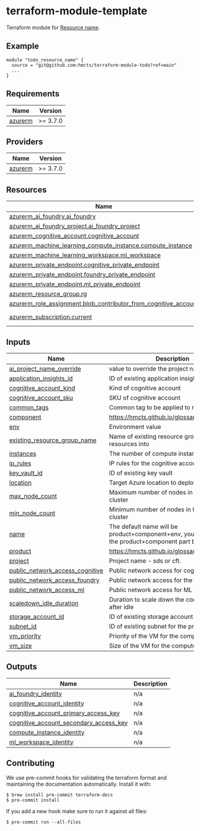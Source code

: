 # terraform-module-template

<!-- TODO fill in resource name in link to product documentation -->
Terraform module for [Resource name](https://example.com).

## Example

<!-- todo update module name -->
```hcl
module "todo_resource_name" {
  source = "git@github.com:hmcts/terraform-module-todo?ref=main"
  ...
}

```

<!-- BEGIN_TF_DOCS -->
## Requirements

| Name | Version |
|------|---------|
| <a name="requirement_azurerm"></a> [azurerm](#requirement\_azurerm) | >= 3.7.0 |

## Providers

| Name | Version |
|------|---------|
| <a name="provider_azurerm"></a> [azurerm](#provider\_azurerm) | >= 3.7.0 |

## Resources

| Name | Type |
|------|------|
| [azurerm_ai_foundry.ai_foundry](https://registry.terraform.io/providers/hashicorp/azurerm/latest/docs/resources/ai_foundry) | resource |
| [azurerm_ai_foundry_project.ai_foundry_project](https://registry.terraform.io/providers/hashicorp/azurerm/latest/docs/resources/ai_foundry_project) | resource |
| [azurerm_cognitive_account.cognitive_account](https://registry.terraform.io/providers/hashicorp/azurerm/latest/docs/resources/cognitive_account) | resource |
| [azurerm_machine_learning_compute_instance.compute_instance](https://registry.terraform.io/providers/hashicorp/azurerm/latest/docs/resources/machine_learning_compute_instance) | resource |
| [azurerm_machine_learning_workspace.ml_workspace](https://registry.terraform.io/providers/hashicorp/azurerm/latest/docs/resources/machine_learning_workspace) | resource |
| [azurerm_private_endpoint.cognitive_private_endpoint](https://registry.terraform.io/providers/hashicorp/azurerm/latest/docs/resources/private_endpoint) | resource |
| [azurerm_private_endpoint.foundry_private_endpoint](https://registry.terraform.io/providers/hashicorp/azurerm/latest/docs/resources/private_endpoint) | resource |
| [azurerm_private_endpoint.ml_private_endpoint](https://registry.terraform.io/providers/hashicorp/azurerm/latest/docs/resources/private_endpoint) | resource |
| [azurerm_resource_group.rg](https://registry.terraform.io/providers/hashicorp/azurerm/latest/docs/resources/resource_group) | resource |
| [azurerm_role_assignment.blob_contributor_from_cognitive_account](https://registry.terraform.io/providers/hashicorp/azurerm/latest/docs/resources/role_assignment) | resource |
| [azurerm_subscription.current](https://registry.terraform.io/providers/hashicorp/azurerm/latest/docs/data-sources/subscription) | data source |

## Inputs

| Name | Description | Type | Default | Required |
|------|-------------|------|---------|:--------:|
| <a name="input_ai_project_name_override"></a> [ai\_project\_name\_override](#input\_ai\_project\_name\_override) | value to override the project name | `string` | `null` | no |
| <a name="input_application_insights_id"></a> [application\_insights\_id](#input\_application\_insights\_id) | ID of existing application insights | `string` | n/a | yes |
| <a name="input_cognitive_account_kind"></a> [cognitive\_account\_kind](#input\_cognitive\_account\_kind) | Kind of cognitive account | `string` | n/a | yes |
| <a name="input_cognitive_account_sku"></a> [cognitive\_account\_sku](#input\_cognitive\_account\_sku) | SKU of cognitive account | `string` | `"F0"` | no |
| <a name="input_common_tags"></a> [common\_tags](#input\_common\_tags) | Common tag to be applied to resources | `map(string)` | n/a | yes |
| <a name="input_component"></a> [component](#input\_component) | https://hmcts.github.io/glossary/#component | `string` | n/a | yes |
| <a name="input_env"></a> [env](#input\_env) | Environment value | `string` | n/a | yes |
| <a name="input_existing_resource_group_name"></a> [existing\_resource\_group\_name](#input\_existing\_resource\_group\_name) | Name of existing resource group to deploy resources into | `string` | `null` | no |
| <a name="input_instances"></a> [instances](#input\_instances) | The number of compute instances to deploy | `number` | `0` | no |
| <a name="input_ip_rules"></a> [ip\_rules](#input\_ip\_rules) | IP rules for the cognitive account | `list` | `[]` | no |
| <a name="input_key_vault_id"></a> [key\_vault\_id](#input\_key\_vault\_id) | ID of existing key vault | `string` | n/a | yes |
| <a name="input_location"></a> [location](#input\_location) | Target Azure location to deploy the resource | `string` | `"UK South"` | no |
| <a name="input_max_node_count"></a> [max\_node\_count](#input\_max\_node\_count) | Maximum number of nodes in the compute cluster | `number` | `1` | no |
| <a name="input_min_node_count"></a> [min\_node\_count](#input\_min\_node\_count) | Minimum number of nodes in the compute cluster | `number` | `0` | no |
| <a name="input_name"></a> [name](#input\_name) | The default name will be product+component+env, you can override the product+component part by setting this | `string` | `""` | no |
| <a name="input_product"></a> [product](#input\_product) | https://hmcts.github.io/glossary/#product | `string` | n/a | yes |
| <a name="input_project"></a> [project](#input\_project) | Project name - sds or cft. | `any` | n/a | yes |
| <a name="input_public_network_access_cognitive"></a> [public\_network\_access\_cognitive](#input\_public\_network\_access\_cognitive) | Public network access for cognitive account | `bool` | `true` | no |
| <a name="input_public_network_access_foundry"></a> [public\_network\_access\_foundry](#input\_public\_network\_access\_foundry) | Public network access for the resource | `string` | `"Enabled"` | no |
| <a name="input_public_network_access_ml"></a> [public\_network\_access\_ml](#input\_public\_network\_access\_ml) | Public network access for ML workspace | `bool` | `true` | no |
| <a name="input_scaledown_idle_duration"></a> [scaledown\_idle\_duration](#input\_scaledown\_idle\_duration) | Duration to scale down the compute cluster after idle | `string` | `"PT30S"` | no |
| <a name="input_storage_account_id"></a> [storage\_account\_id](#input\_storage\_account\_id) | ID of existing storage account | `string` | n/a | yes |
| <a name="input_subnet_id"></a> [subnet\_id](#input\_subnet\_id) | ID of existing subnet for the private endpoint | `string` | n/a | yes |
| <a name="input_vm_priority"></a> [vm\_priority](#input\_vm\_priority) | Priority of the VM for the compute cluster | `string` | `"LowPriority"` | no |
| <a name="input_vm_size"></a> [vm\_size](#input\_vm\_size) | Size of the VM for the compute cluster | `string` | `"Standard_D2ds_v5"` | no |

## Outputs

| Name | Description |
|------|-------------|
| <a name="output_ai_foundry_identity"></a> [ai\_foundry\_identity](#output\_ai\_foundry\_identity) | n/a |
| <a name="output_cognitive_account_identity"></a> [cognitive\_account\_identity](#output\_cognitive\_account\_identity) | n/a |
| <a name="output_cognitive_account_primary_access_key"></a> [cognitive\_account\_primary\_access\_key](#output\_cognitive\_account\_primary\_access\_key) | n/a |
| <a name="output_cognitive_account_secondary_access_key"></a> [cognitive\_account\_secondary\_access\_key](#output\_cognitive\_account\_secondary\_access\_key) | n/a |
| <a name="output_compute_instance_identity"></a> [compute\_instance\_identity](#output\_compute\_instance\_identity) | n/a |
| <a name="output_ml_workspace_identity"></a> [ml\_workspace\_identity](#output\_ml\_workspace\_identity) | n/a |
<!-- END_TF_DOCS -->

## Contributing

We use pre-commit hooks for validating the terraform format and maintaining the documentation automatically.
Install it with:

```shell
$ brew install pre-commit terraform-docs
$ pre-commit install
```

If you add a new hook make sure to run it against all files:
```shell
$ pre-commit run --all-files
```
